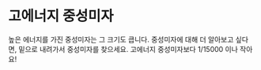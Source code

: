 # 고에너지 중성미자

높은 에너지를 가진 중성미자는 그 크기도 큽니다. 중성미자에 대해 더 알아보고 싶다
면, 밑으로 내려가서 중성미자를 찾으세요. 고에너지 중성미자보다 1/15000 이나 작아
요!
